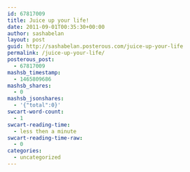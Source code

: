 ```yaml
---
id: 67817009
title: Juice up your life!
date: 2011-09-01T00:35:30+00:00
author: sashabelan
layout: post
guid: http://sashabelan.posterous.com/juice-up-your-life
permalink: /juice-up-your-life/
posterous_post:
  - 67817009
mashsb_timestamp:
  - 1465809686
mashsb_shares:
  - 0
mashsb_jsonshares:
  - '{"total":0}'
swcart-word-count:
  - 1
swcart-reading-time:
  - less then a minute
swcart-reading-time-raw:
  - 0
categories:
  - uncategorized
---
```

[](http://instagr.am/p/LzlrK/)